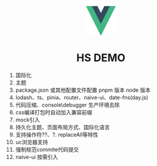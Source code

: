 <!--
 * @Author: HS
 * @Email: Xiao.hxj@qq.com
 * @Date: 2023-02-10 10:33:20
 * @LastEditTime: 2023-06-28 14:47:37
 * @FilePath: \demo-hs\step.md
 * @Description: 文件说明
 * Copyright (c) 2023 by HS, All Rights Reserved. 
-->

<div align="center">
	<img src="./src/assets/svg/logo.svg" style="height: 80px; width: 80px"/>
	<h1>HS DEMO</h1>
</div>

  1. 国际化
  2. 主题
  3. package.json 或其他配置文件配置 pnpm 版本 node 版本
  4. lodash、ts、pinia、router、naive-ui、date-fns(day.js)
  5. 代码压缩、console\debugger 生产环境去除
  6. css编译打包时自动加入兼容前缀
  7. mock引入
  8. 持久化主题、页面布局方式、国际化语言
  9. 支持操作符??、?.   replaceAll等特性
  10. uc浏览器支持
  11. 强制规范commite代码提交
  12. naive-ui 按需引入
